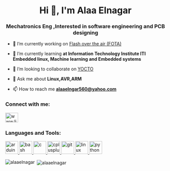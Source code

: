<h1 align="center">Hi 👋, I'm Alaa Elnagar</h1>
<h3 align="center">Mechatronics Eng ,Interested in software engineering and PCB designing</h3>

- 🔭 I’m currently working on [Flash over the air (FOTA)](https://www.youtube.com/watch?v=pQen2TgFkXw)

- 🌱 I’m currently learning **at Information Technology Institute ITI Embedded linux, Machine learning and Embedded systems**

- 👯 I’m looking to collaborate on [YOCTO](https://www.youtube.com/watch?v=LtfybKG5Y8A)

- 💬 Ask me about **Linux,AVR,ARM**

- 📫 How to reach me **alaaelngar560@yahoo.com**

<h3 align="left">Connect with me:</h3>
<p align="left">
<a href="https://linkedin.com/in/www.linkedin.com/in/alaa-elnagar-3 64126113" target="blank"><img align="center" src="https://cdn.jsdelivr.net/npm/simple-icons@3.0.1/icons/linkedin.svg" alt="www.linkedin.com/in/alaa-elnagar-3 64126113" height="30" width="40" /></a>
</p>

<h3 align="left">Languages and Tools:</h3>
<p align="left"> <a href="https://www.arduino.cc/" target="_blank"> <img src="https://cdn.worldvectorlogo.com/logos/arduino-1.svg" alt="arduino" width="40" height="40"/> </a> <a href="https://www.gnu.org/software/bash/" target="_blank"> <img src="https://www.vectorlogo.zone/logos/gnu_bash/gnu_bash-icon.svg" alt="bash" width="40" height="40"/> </a> <a href="https://www.cprogramming.com/" target="_blank"> <img src="https://devicons.github.io/devicon/devicon.git/icons/c/c-original.svg" alt="c" width="40" height="40"/> </a> <a href="https://www.w3schools.com/cpp/" target="_blank"> <img src="https://devicons.github.io/devicon/devicon.git/icons/cplusplus/cplusplus-original.svg" alt="cplusplus" width="40" height="40"/> </a> <a href="https://git-scm.com/" target="_blank"> <img src="https://www.vectorlogo.zone/logos/git-scm/git-scm-icon.svg" alt="git" width="40" height="40"/> </a> <a href="https://www.linux.org/" target="_blank"> <img src="https://devicons.github.io/devicon/devicon.git/icons/linux/linux-original.svg" alt="linux" width="40" height="40"/> </a> <a href="https://www.python.org" target="_blank"> <img src="https://devicons.github.io/devicon/devicon.git/icons/python/python-original.svg" alt="python" width="40" height="40"/> </a> </p>

<p><img align="left" src="https://github-readme-stats.vercel.app/api/top-langs?username=alaaelnagar&show_icons=true&locale=en&layout=compact" alt="alaaelnagar" /></p>

<p>&nbsp;<img align="center" src="https://github-readme-stats.vercel.app/api?username=alaaelnagar&show_icons=true&locale=en" alt="alaaelnagar" /></p>
